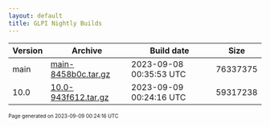 ```yaml
---
layout: default
title: GLPI Nightly Builds
---
```


Version|Archive|Build date|Size
---|---|---|---
main|[main-8458b0c.tar.gz](main-8458b0c.tar.gz)|2023-09-08 00:35:53 UTC|76337375
10.0|[10.0-943f612.tar.gz](10.0-943f612.tar.gz)|2023-09-09 00:24:16 UTC|59317238

<font size="1">Page generated on 2023-09-09 00:24:16 UTC</font>

